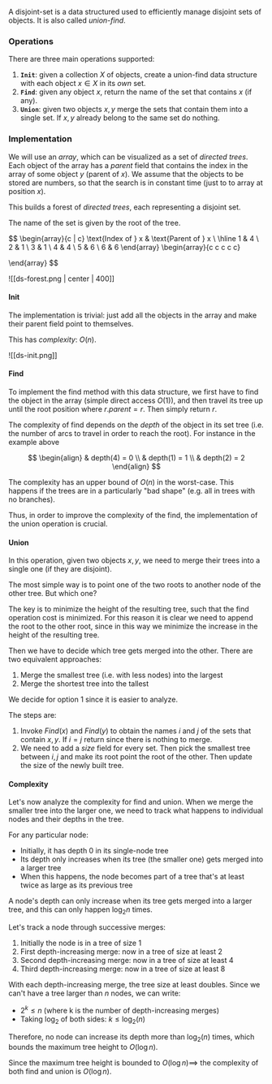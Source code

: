 A disjoint-set is a data structured used to efficiently manage disjoint sets of objects. It is also called _union-find_.

### Operations

There are three main operations supported:
1. **`Init`**: given a collection $X$ of objects, create a union-find data structure with each object $x \in X$ in its _own_ set.
2. **`Find`**: given any object $x$, return the name of the set that contains $x$ (if any).
3. **`Union`**: given two objects $x, y$ merge the sets that contain them into a single set. If $x, y$ already belong to the same set do nothing.

### Implementation

We will use an _array_, which can be visualized as a set of _directed trees_. Each object of the array has a $parent$ field that contains the index in the array of some object $y$ (parent of $x$). We assume that the objects to be stored are numbers, so that the search is in constant time (just to to array at position $x$).

This builds a forest of _directed trees_, each representing a disjoint set.

The name of the set is given by the root of the tree.

$$
\begin{array}{c | c}
\text{Index of } x & \text{Parent of } x \\
\hline 
1 & 4 \\
2 & 1 \\
3 & 1 \\
4 & 4 \\
5 & 6 \\
6 & 6
\end{array}
\begin{array}{c c c c c}

\end{array}
$$

![[ds-forest.png | center | 400]]

#### Init

The implementation is trivial: just add all the objects in the array and make their parent field point to themselves.

This has _complexity_: $O(n)$.

![[ds-init.png]]

#### Find

To implement the find method with this data structure, we first have to find the object in the array (simple direct access $O(1)$), and then travel its tree up until the root position where $r.parent = r$.
Then simply return $r$.

The complexity of find depends on the _depth_ of the object in its set tree (i.e. the number of arcs to travel in order to reach the root). For instance in the example above

$$
\begin{align}
 & depth(4) = 0  \\
 & depth(1) = 1 \\
 & depth(2) = 2
\end{align}
$$

The complexity has an upper bound of $O(n)$ in the worst-case.
This happens if the trees are in a particularly "bad shape" (e.g. all in trees with no branches).

Thus, in order to improve the complexity of the find, the implementation of the union operation is crucial.

#### Union

In this operation, given two objects $x, y$, we need to merge their trees into a single one (if they are disjoint).

The most simple way is to point one of the two roots to another node of the other tree. But which one?

The key is to minimize the height of the resulting tree, such that the find operation cost is minimized. For this reason it is clear we need to append the root to the other root, since in this way we minimize the increase in the height of the resulting tree.

Then we have to decide which tree gets merged into the other. There are two equivalent approaches:
1. Merge the smallest tree (i.e. with less nodes) into the largest
2. Merge the shortest tree into the tallest

We decide for option 1 since it is easier to analyze.

The steps are:
1. Invoke $Find(x)$ and $Find(y)$ to obtain the names $i$ and $j$ of the sets that contain $x, y$. If $i = j$ return since there is nothing to merge.
2. We need to add a $size$ field for every set. Then pick the smallest tree between $i, j$ and make its root point the root of the other. Then update the size of the newly built tree.

#### Complexity

Let's now analyze the complexity for find and union.
When we merge the smaller tree into the larger one, we need to track what happens to individual nodes and their depths in the tree.

For any particular node:

- Initially, it has depth 0 in its single-node tree
- Its depth only increases when its tree (the smaller one) gets merged into a larger tree
- When this happens, the node becomes part of a tree that's at least twice as large as its previous tree

A node's depth can only increase when its tree gets merged into a larger tree, and this can only happen $\log_{2}n$ times.

Let's track a node through successive merges:
1. Initially the node is in a tree of size 1
2. First depth-increasing merge: now in a tree of size at least 2
3. Second depth-increasing merge: now in a tree of size at least 4
4. Third depth-increasing merge: now in a tree of size at least 8

With each depth-increasing merge, the tree size at least doubles. Since we can't have a tree larger than $n$ nodes, we can write:

- $2^k \leq n$ (where k is the number of depth-increasing merges)
- Taking $\log_{2}$ of both sides: $k \leq \log_{2}(n)$

Therefore, no node can increase its depth more than $\log_{2}(n)$ times, which bounds the maximum tree height to $O(\log n)$.

Since the maximum tree height is bounded to $O(\log n) \implies$ the complexity of both find and union is $O(\log n)$.



